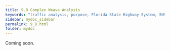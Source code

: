 ```yaml
---
title: 9.8 Complex Weave Analysis
keywords: "traffic analysis, purpose, Florida State Highway System, SHS"
sidebar: mydoc_sidebar
permalink: 9_8.html
folder: mydoc
---
```


<p>
  Coming soon.
</p>